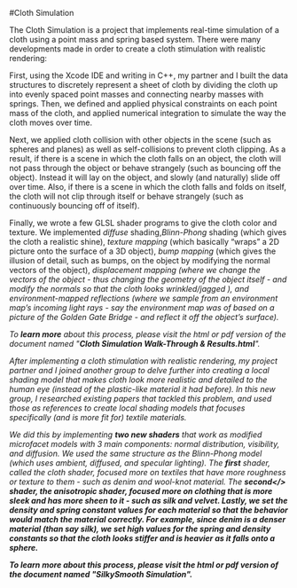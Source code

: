 #Cloth Simulation

The Cloth Simulation is a project that implements real-time simulation of a cloth using a point mass and spring based system. There were many developments made in order to create a cloth stimulation with realistic rendering:

First, using the Xcode IDE and writing in C++, my partner and I built the data structures to discretely represent a sheet of cloth by dividing the cloth up into evenly spaced point masses and connecting nearby masses with springs. Then, we defined and applied physical constraints on each point mass of the cloth, and applied numerical integration to simulate the way the cloth moves over time.
 
Next, we applied cloth collision with other objects in the scene (such as spheres and planes) as well as self-collisions to prevent cloth clipping. As a result, if there is a scene in which the cloth falls on an object, the cloth will not pass through the object or behave strangely (such as bouncing off the object). Instead it will lay on the object, and slowly (and naturally) slide off over time. Also, if there is a scene in which the cloth falls and folds on itself, the cloth will not clip through itself or behave strangely (such as continuously bouncing off of itself). 

Finally, we wrote a few GLSL shader programs to give the cloth color and texture. We implemented <i>diffuse</i> shading,<i>Blinn-Phong</i> shading (which gives the cloth a realistic shine), <i>texture mapping</i> (which basically “wraps” a 2D picture onto the surface of a 3D object), <i>bump mapping</i> (which gives the illusion of detail, such as bumps, on the object by modifying the normal vectors of the object), <i>displacement mapping<i> (where we change the vectors of the object - thus changing the geometry of the object itself - and modify the normals so that the cloth looks wrinkled/jagged ), and <i>environment-mapped reflections</i> (where we sample from an environment map’s incoming light rays - say the environment map was of based on a picture of the Golden Gate Bridge - and reflect it off the object’s surface).

 To <b>learn more</b> about this process, please visit the html or pdf version of the document named "<b><i>Cloth Simulation Walk-Through & Results.html</i></b>".

After implementing a cloth stimulation with realistic rendering, my project partner and I joined another group to delve further into creating a local shading model that makes cloth look more realistic and detailed to the human eye (instead of the plastic-like material it had before). In this new group, I researched existing papers that tackled this problem, and used those as references to create local shading models that focuses specifically (and is more fit for) textile materials.

 We did this by implementing <b>two new shaders</b> that work as modified microfacet models with 3 main components: normal distribution, visibility, and diffusion. We used the same structure as the Blinn-Phong model (which uses ambient, diffused, and specular lighting). The <b>first</b> shader, called the cloth shader, focused more on textiles that have more roughness or texture to them - such as denim and wool-knot material. The <b>second</> shader, the anisotropic shader, focused more on clothing that is more sleek and has more sheen to it - such as silk and velvet. Lastly, we set the density and spring constant values for each material so that the behavior would match the material correctly. For example, since denim is a denser material (than say silk), we set high values for the spring and density constants so that the cloth looks stiffer and is heavier as it falls onto a sphere.
 
 To learn more about this process, please visit the html or pdf version of the document named "<b><i>SilkySmooth Simulation</i></b>".
